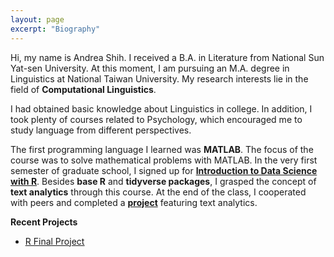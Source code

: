 ```yaml
---
layout: page
excerpt: "Biography"
---
```


<p>Hi, my name is Andrea Shih. I received a B.A. in Literature from National Sun Yat-sen University. At this moment, I am pursuing an M.A. degree in Linguistics at National Taiwan University. My research interests lie in the field of <strong>Computational Linguistics</strong>.</p>

<p>I had obtained basic knowledge about Linguistics in college. In addition, I took plenty of courses related to Psychology, which encouraged me to study language from different perspectives. </p>

<p>The first programming language I learned was <strong>MATLAB</strong>. The focus of the course was to solve mathematical problems with MATLAB. In the very first semester of graduate school, I signed up for <strong><a href="https://rlads2019.github.io/">Introduction to Data Science with R</a></strong>. Besides <strong>base R</strong> and <strong>tidyverse packages</strong>, I grasped the concept of <strong>text analytics</strong> through this course. At the end of the class, I cooperated with peers and completed a <strong><a href="https://github.com/rlads2019/project-andreaseki">project</a></strong> featuring text analytics.</p>


**Recent Projects**
- <a href="https://github.com/rlads2019/project-andreaseki"><u>R Final Project</u></a>